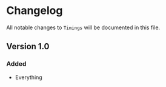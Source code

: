# Changelog

All notable changes to `Timings` will be documented in this file.

## Version 1.0

### Added
- Everything
